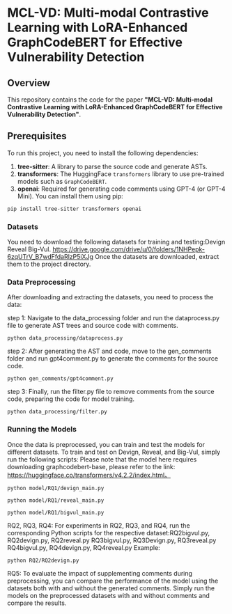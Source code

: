 # MCL-VD: Multi-modal Contrastive Learning with LoRA-Enhanced GraphCodeBERT for Effective Vulnerability Detection

## Overview
This repository contains the code for the paper **"MCL-VD: Multi-modal Contrastive Learning with LoRA-Enhanced GraphCodeBERT for Effective Vulnerability Detection"**. 

## Prerequisites
To run this project, you need to install the following dependencies:
1. **tree-sitter**: A library to parse the source code and generate ASTs.
2. **transformers**: The HuggingFace `transformers` library to use pre-trained models such as `GraphCodeBERT`.
3. **openai**: Required for generating code comments using GPT-4 (or GPT-4 Mini).
You can install them using pip:
```bash
pip install tree-sitter transformers openai
```

### Datasets
You need to download the following datasets for training and testing:Devign Reveal Big-Vul. https://drive.google.com/drive/u/0/folders/1NHPepk-6zqUTrV_B7wdFfdaRlzP5iXJg
Once the datasets are downloaded, extract them to the project directory.


### Data Preprocessing
After downloading and extracting the datasets, you need to process the data:

step 1: Navigate to the data_processing folder and run the dataprocess.py file to generate AST trees and source code with comments.
```
python data_processing/dataprocess.py
```
step 2: After generating the AST and code, move to the gen_comments folder and run gpt4comment.py to generate the comments for the source code.
```
python gen_comments/gpt4comment.py
```

step 3: Finally, run the filter.py file to remove comments from the source code, preparing the code for model training.
```
python data_processing/filter.py
```
### Running the Models
Once the data is preprocessed, you can train and test the models for different datasets.
To train and test on Devign, Reveal, and Big-Vul, simply run the following scripts:
Please note that the model here requires downloading graphcodebert-base, please refer to the link: https://huggingface.co/transformers/v4.2.2/index.html。
```angular2html
python model/RQ1/devign_main.py
```
```angular2html
python model/RQ1/reveal_main.py
```
```angular2html
python model/RQ1/bigvul_main.py
```
RQ2, RQ3, RQ4: For experiments in RQ2, RQ3, and RQ4, run the corresponding Python scripts for the respective dataset:RQ2bigvul.py, RQ2devign.py, RQ2reveal.py RQ3bigvul.py, RQ3Devign.py, RQ3reveal.py RQ4bigvul.py, RQ4devign.py, RQ4reveal.py 
Example:
```angular2html
python RQ2/RQ2devign.py
```
RQ5: To evaluate the impact of supplementing comments during preprocessing, you can compare the performance of the model using the datasets both with and without the generated comments. Simply run the models on the preprocessed datasets with and without comments and compare the results.

